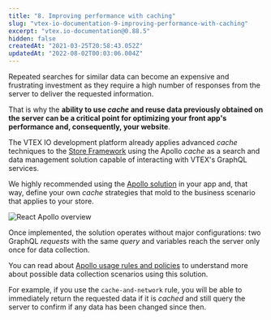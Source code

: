 ```yaml
---
title: "8. Improving performance with caching"
slug: "vtex-io-documentation-9-improving-performance-with-caching"
excerpt: "vtex.io-documentation@0.88.5"
hidden: false
createdAt: "2021-03-25T20:58:43.052Z"
updatedAt: "2022-08-02T00:03:06.004Z"
---
```

Repeated searches for similar data can become an expensive and frustrating investment as they require a high number of responses from the server to deliver the requested information. 
 
That is why the **ability to use *cache* and reuse data previously obtained on the server can be a critical point for optimizing your front app's performance and, consequently, your website**.
 
The VTEX IO development platform already applies advanced *cache* techniques to the [Store Framework](https://developers.vtex.com/vtex-developer-docs/docs/getting-started-3) using the Apollo *cache* as a search and data management solution capable of interacting with VTEX's GraphQL services.
 
We highly recommended using the [Apollo solution](https://www.apollographql.com/docs/react/caching/cache-configuration/) in your app and, that way, define your own *cache* strategies that mold to the business scenario that applies to your store. 
 
![React Apollo overview](https://miro.medium.com/max/1400/1*Akd1I7jc0teE_mz15fnZog.jpeg)
 
Once implemented, the solution operates without major configurations: two GraphQL *requests* with the same *query* and variables reach the server only once for data collection.
 
You can read about [Apollo usage rules and policies](https://medium.com/@galen.corey/understanding-apollo-fetch-policies-705b5ad71980) to understand more about possible data collection scenarios using this solution.
 
For example, if you use the `cache-and-network` rule, you will be able to immediately return the requested data if it is *cached* and still query the server to confirm if any data has been changed since then.